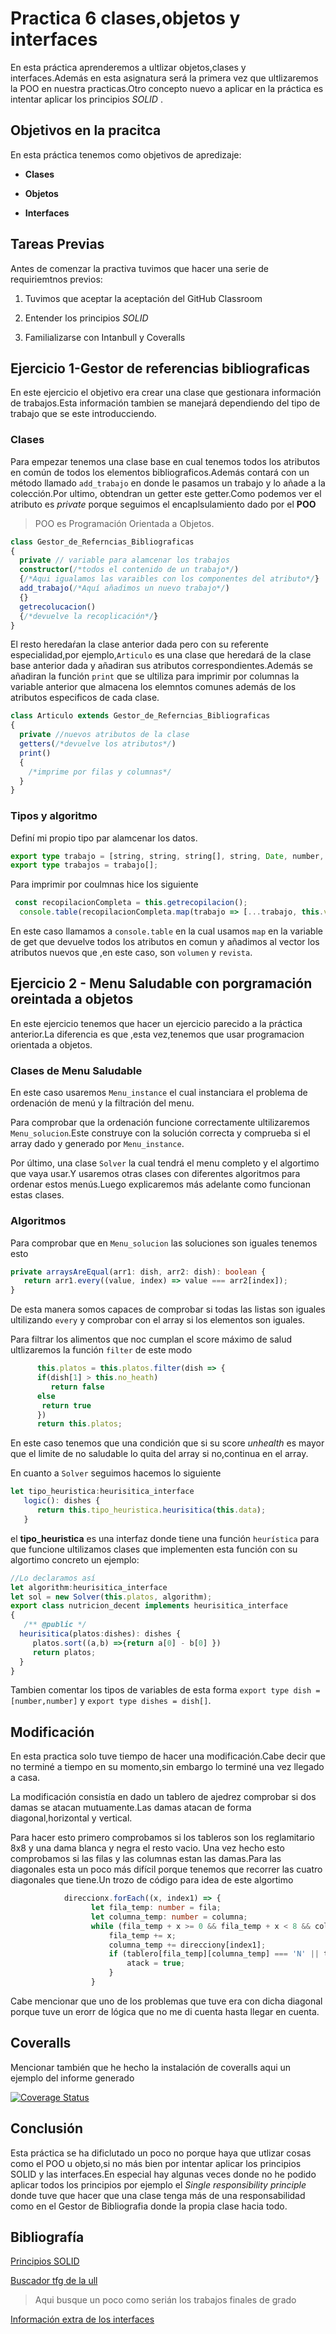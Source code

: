 # Practica 6 clases,objetos y interfaces

En esta práctica aprenderemos a ultlizar objetos,clases y interfaces.Además en esta asignatura será la primera vez que ultlizaremos la POO en nuestra practicas.Otro concepto nuevo a aplicar  en la práctica es intentar aplicar los principios _SOLID_ .

## Objetivos en la pracitca

En esta práctica tenemos como objetivos de apredizaje:

* __Clases__

* __Objetos__

* __Interfaces__

## Tareas Previas

Antes de comenzar la practiva tuvimos que hacer una serie de requiriemtnos previos:

1. Tuvimos que aceptar la aceptación del GitHub Classroom

2. Entender los principios _SOLID_  

3. Familializarse con Intanbull y Coveralls

## Ejercicio 1-Gestor de referencias bibliograficas

En este ejercicio el objetivo era crear una clase que gestionara información de trabajos.Esta información tambien se manejará dependiendo del tipo de trabajo que se este introducciendo.

### Clases

Para empezar tenemos una clase base en cual tenemos todos los atributos en común de todos los elementos bibliograficos.Además contará con un método llamado `add_trabajo` en donde le pasamos un trabajo y lo añade a la colección.Por ultimo, obtendran un getter este getter.Como podemos ver el atributo es _private_ porque seguimos el encaplsulamiento dado por el __POO__

> POO es Programación Orientada a Objetos.

```ts
class Gestor_de_Referncias_Bibliograficas
{
  private // variable para alamcenar los trabajos
  constructor(/*todos el contenido de un trabajo*/)
  {/*Aqui igualamos las varaibles con los componentes del atributo*/}
  add_trabajo(/*Aquí añadimos un nuevo trabajo*/)
  {}
  getrecolucacion()
  {/*devuelve la recoplicación*/}
}
```

El resto heredaŕan la clase anterior dada pero con su referente especialidad,por ejemplo,`Articulo` es una clase que heredará de la clase base anterior dada y añadiran sus atributos correspondientes.Además se añadiran la función  `print` que se ultiliza para imprimir por columnas la variable anterior que almacena los elemntos comunes  además de  los atributos especificos de cada clase.

```ts
class Articulo extends Gestor_de_Referncias_Bibliograficas
{
  private //nuevos atributos de la clase
  getters(/*devuelve los atributos*/)
  print()
  {
    /*imprime por filas y columnas*/
  }
}
```

### Tipos y algoritmo

Definí mi propio tipo par alamcenar los datos.

```ts
export type trabajo = [string, string, string[], string, Date, number, string];
export type trabajos = trabajo[];
```

Para imprimir por coulmnas hice los siguiente

```ts
 const recopilacionCompleta = this.getrecopilacion();
  console.table(recopilacionCompleta.map(trabajo => [...trabajo, this.volumen[0], this.revista[0]]));
```

En este caso llamamos a `console.table` en la cual usamos `map` en la variable de  get que devuelve todos los atributos en comun y  añadimos al vector los atributos nuevos que ,en este caso, son `volumen` y `revista`.

## Ejercicio 2 - Menu Saludable con porgramación oreintada a objetos

En este ejercicio tenemos que hacer un ejercicio parecido a la práctica anterior.La diferencia es que ,esta vez,tenemos que usar programacion orientada a objetos.

### Clases de Menu Saludable

En este caso usaremos `Menu_instance` el cual instanciara el problema de ordenación de menú y la filtración del menu.

Para comprobar que la ordenación funcione correctamente ultilizaremos `Menu_solucion`.Este construye con la solución correcta y comprueba si el array dado y generado por `Menu_instance`.

Por último, una clase `Solver` la cual tendrá el menu completo y el algortimo que vaya usar.Y usaremos otras clases con diferentes algoritmos para ordenar estos menús.Luego explicaremos más adelante como funcionan estas clases.

### Algoritmos

Para comprobar que en `Menu_solucion` las soluciones son iguales tenemos esto

```ts
private arraysAreEqual(arr1: dish, arr2: dish): boolean {
   return arr1.every((value, index) => value === arr2[index]);
}
```

De esta manera somos capaces de comprobar si todas las listas son iguales ultilizando `every` y comprobar con el array si los elementos son iguales.

Para filtrar los alimentos que noc cumplan el score máximo de salud ultlizaremos la función `filter` de este modo

```ts
      this.platos = this.platos.filter(dish => {
      if(dish[1] > this.no_heath)
         return false
      else
       return true
      })
      return this.platos;
```

En este caso tenemos que una condición que si su score _unhealth_ es mayor que el limite de no saludable lo quita del array si no,continua en el array.

En cuanto a `Solver` seguimos hacemos lo siguiente

```ts
let tipo_heuristica:heurisitica_interface
   logic(): dishes {
      return this.tipo_heuristica.heurisitica(this.data);
   }
```

el __tipo_heuristica__ es una interfaz donde tiene una función `heurística` para que funcione ultilizamos clases que implementen esta función con su algortimo concreto un ejemplo:

```ts
//Lo declaramos así
let algorithm:heurisitica_interface
let sol = new Solver(this.platos, algorithm);
export class nutricion_decent implements heurisitica_interface
{
   /** @public */
  heurisitica(platos:dishes): dishes {
     platos.sort((a,b) =>{return a[0] - b[0] })
     return platos;
  }
}
```

Tambien comentar los tipos de variables de esta forma  `export type dish = [number,number]` y `export type dishes = dish[]`.

## Modificación

En esta practica solo tuve tiempo de hacer una modificación.Cabe decir que no terminé a tiempo en su momento,sin embargo lo terminé una vez llegado a casa.

La modificación consistía en dado un tablero de ajedrez comprobar si dos damas se atacan mutuamente.Las damas atacan de forma diagonal,horizontal y vertical.

Para hacer esto primero comprobamos si los tableros son los reglamitario 8x8 y una dama blanca y negra el resto vacio. Una vez hecho esto comprobamos si las filas y las columnas estan las damas.Para las diagonales esta un poco más difícil porque tenemos que recorrer las cuatro diagonales que tiene.Un trozo de código para idea de este algortimo

```ts
            direccionx.forEach((x, index1) => {
                  let fila_temp: number = fila;
                  let columna_temp: number = columna;
                  while (fila_temp + x >= 0 && fila_temp + x < 8 && columna_temp + direcciony[index1] >= 0 && columna_temp + direcciony[index1] < 8) {
                      fila_temp += x;
                      columna_temp += direcciony[index1];
                      if (tablero[fila_temp][columna_temp] === 'N' || tablero[fila_temp][columna_temp] === 'B') {
                          atack = true;
                      }
                  }
```

Cabe mencionar que uno de los problemas que tuve era con dicha diagonal porque tuve un erorr de lógica que no me di cuenta hasta llegar en cuenta.

## Coveralls

Mencionar también que he hecho la instalación de coveralls aqui un ejemplo del informe generado

[![Coverage Status](https://coveralls.io/repos/github/ULL-ESIT-INF-DSI-2324/ull-esit-inf-dsi-23-24-prct05-objects-classes-interfaces-alu0101316734/badge.svg?branch=docs)](https://coveralls.io/github/ULL-ESIT-INF-DSI-2324/ull-esit-inf-dsi-23-24-prct05-objects-classes-interfaces-alu0101316734?branch=docs)

## Conclusión

Esta práctica se ha dificlutado un poco no porque haya que utlizar cosas como el POO u objeto,si no más bien por intentar aplicar los principios SOLID y las interfaces.En especial hay algunas veces donde no he podido aplicar todos los principios por ejemplo el _Single responsibility principle_  donde tuve que hacer que una clase tenga más de una responsabilidad como en el Gestor de Bibliografia donde la propia clase hacia todo.

## Bibliografía

[Principios SOLID][SOLID]

[SOLID]:https://ull-esit-inf-dsi-2324.github.io/typescript-theory/typescript-solid.html

[Buscador tfg de la ull][ull]

[ull]:https://riull.ull.es/xmlui/handle/915/668

> Aqui busque un poco como serián los trabajos finales de grado

[Información extra de los interfaces][interface]

[interface]:https://www.typescriptlang.org/docs/handbook/interfaces.html
